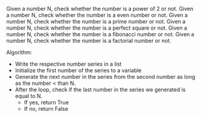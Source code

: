 Given a number N, check whether the number is a power of 2 or not.
Given a number N, check whether the number is a even number or not.
Given a number N, check whether the number is a prime number or not.
Given a number N, check whether the number is a perfect square or not.
Given a number N, check whether the number is a fibonacci number or not.
Given a number N, check whether the number is a factorial number or not.

Algorithm:

- Write the respective number series in a list
- Initialize the first number of the series to a variable
- Generate the next number in the series from the second number as long as the number < than N.
- After the loop, check if the last number in the series we generated is equal to N.
  - If yes, return True
  - If no, return False
